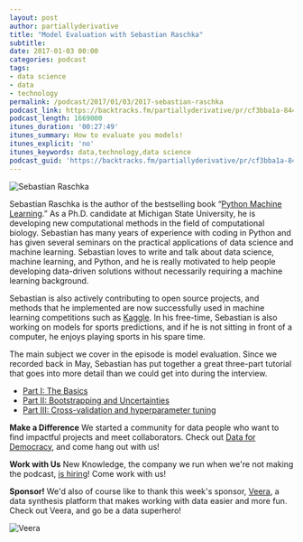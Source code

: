 ```yaml
---
layout: post
author: partiallyderivative
title: "Model Evaluation with Sebastian Raschka"
subtitle:
date: 2017-01-03 00:00
categories: podcast
tags:
- data science
- data
- technology
permalink: /podcast/2017/01/03/2017-sebastian-raschka
podcast_link: https://backtracks.fm/partiallyderivative/pr/cf3bba1a-8449-11e7-86c7-0e84392478bc/partially_derivative_sebastian_raschka.mp3?s=1
podcast_length: 1669000
itunes_duration: '00:27:49'
itunes_summary: How to evaluate you models!
itunes_explicit: 'no'
itunes_keywords: data,technology,data science
podcast_guid: 'https://backtracks.fm/partiallyderivative/pr/cf3bba1a-8449-11e7-86c7-0e84392478bc/partially_derivative_sebastian_raschka.mp3?s=1'
---
```


![Sebastian Raschka](https://jaxenter.com/wp-content/uploads/2015/11/sebastian-raschka-e1447338771262.jpg)

Sebastian Raschka is the author of the bestselling book “[Python Machine Learning](https://www.amazon.com/Python-Machine-Learning-Sebastian-Raschka/dp/1783555130).” As a Ph.D. candidate at Michigan State University, he is developing new computational methods in the field of computational biology. Sebastian has many years of experience with coding in Python and has given several seminars on the practical applications of data science and machine learning. Sebastian loves to write and talk about data science, machine learning, and Python, and he is really motivated to help people developing data-driven solutions without necessarily requiring a machine learning background.

Sebastian is also actively contributing to open source projects, and methods that he implemented are now successfully used in machine learning competitions such as [Kaggle](https://www.kaggle.com/). In his free-time, Sebastian is also working on models for sports predictions, and if he is not sitting in front of a computer, he enjoys playing sports in his spare time.

The main subject we cover in the episode is model evaluation. Since we recorded back in May, Sebastian has put together a great three-part tutorial that goes into more detail than we could get into during the interview.

- [Part I: The Basics](https://sebastianraschka.com/blog/2016/model-evaluation-selection-part1.html)
- [Part II: Bootstrapping and Uncertainties](https://sebastianraschka.com/blog/2016/model-evaluation-selection-part2.html)
- [Part III: Cross-validation and hyperparameter tuning](https://sebastianraschka.com/blog/2016/model-evaluation-selection-part3.html)

<div id="backtracks-player" data-bt-embed="https://player.backtracks.fm/partiallyderivative/partially-derivative/m/model-evaluation-with-sebastian-raschka" data-bt-theme="light" data-bt-show-art-cover="true" data-bt-show-comments="false"></div><script>(function(p,l,a,y,e,r,s){if(p[y]) return;if(p[e]) return p[e]();s=l.createElement(a);l.head.appendChild((s.async=p[y]=true,s.src=r,s))}(window,document,"script","__btL","__btR","https://player.backtracks.fm/embedder.js"))</script>

**Make a Difference**
We started a community for data people who want to find impactful projects and meet collaborators. Check out [Data for Democracy](https://medium.com/data-for-democracy), and come hang out with us!

**Work with Us**
New Knowledge, the company we run when we're not making the podcast, [is hiring](http://newknowledge.io/careers/)! Come work with us!

**Sponsor!** We'd also of course like to thank this week's sponsor, [Veera](http://getveera.com/), a data synthesis platform that makes working with data easier and more fun. Check out Veera, and go be a data superhero!

![Veera](http://getveera.com/wp-content/uploads/2016/08/veera-500width.png)
